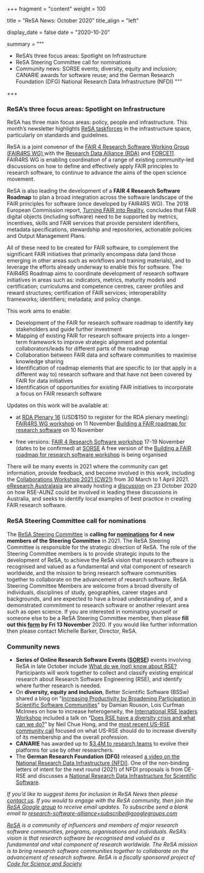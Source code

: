 +++
fragment = "content"
weight = 100

title = "ReSA News: October 2020"
title_align = "left"

display_date = false
date = "2020-10-20"

summary = """

* ReSA’s three focus areas: Spotlight on Infrastructure
* ReSA Steering Committee call for nominations
* Community news: SORSE events; diversity, equity and inclusion; CANARIE awards for software reuse; and the German Research Foundation (DFG) National Research Data Infrastructure (NFDI)
"""

+++

### **ReSA’s three focus areas: Spotlight on Infrastructure**

ReSA has three main focus areas: policy, people and infrastructure. This month’s newsletter highlights [ReSA taskforces](https://www.researchsoft.org/taskforces/) in the infrastructure space, particularly on standards and guidelines.

ReSA is a joint convenor of the [FAIR 4 Research Software Working Group (FAIR4RS WG) ](https://www.rd-alliance.org/groups/fair-4-research-software-fair4rs-wg) with the [Research Data Alliance (RDA)](https://www.rd-alliance.org/) and [FORCE11](https://www.force11.org/). FAIR4RS WG is enabling coordination of a range of existing community-led discussions on how to define and effectively apply FAIR principles to research software, to continue to advance the aims of the open science movement.

ReSA is also leading the development of a **FAIR 4 Research Software Roadmap** to plan a broad integration across the software landscape of the FAIR principles for software (once developed by FAIR4RS WG). The 2018 European Commission report, [Turning FAIR into Reality](https://op.europa.eu/en/publication-detail/-/publication/7769a148-f1f6-11e8-9982-01aa75ed71a1), concludes that FAIR digital objects (including software) need to be supported by metrics, incentives, skills and FAIR services that provide persistent identifiers, metadata specifications, stewardship and repositories, actionable policies and Output Management Plans. 

All of these need to be created for FAIR software, to complement the significant FAIR initiatives that primarily encompass data (and those emerging in other areas such as workflows and training materials), and to leverage the efforts already underway to enable this for software. The FAIR4RS Roadmap aims to coordinate development of research software initiatives in areas such as: indicators, metrics, maturity models and certification; curriculums and competence centres, career profiles and reward structures; certification of FAIR services; interoperability frameworks; identifiers; metadata; and policy change.

This work aims to enable:

* Development of the FAIR for research software roadmap to identify key stakeholders and guide further investment
* Mapping of existing FAIR for research software projects into a longer-term framework to improve strategic alignment and potential collaborators/leads for different parts of the roadmap
* Collaboration between FAIR data and software communities to maximise knowledge sharing
* Identification of roadmap elements that are specific to (or that apply in a different way to) research software and that have not been covered by FAIR for data initiatives
* Identification of opportunities for existing FAIR initiatives to incorporate a focus on FAIR research software

Updates on this work will be available at:

* at [RDA Plenary 16](https://rd-alliance.org/rdas-16th-plenary-meeting-programme) (USD$150 to register for the RDA plenary meeting):
[FAIR4RS WG workshop](https://www.rd-alliance.org/plenaries/rda-16th-plenary-meeting-costa-rica-virtual/progress-fair-4-research-software-wg) on 11 November
[Building a FAIR roadmap for research software](https://www.rd-alliance.org/building-fair-roadmap-research-software) on 10 November

* free versions:
[FAIR 4 Research Software workshop](https://sorse.github.io/programme/workshops/event-016/) 17-19 November (dates to be confirmed) at [SORSE](https://sorse.github.io/programme/)
A free version of the [Building a FAIR roadmap for research software workshop](https://www.rd-alliance.org/building-fair-roadmap-research-software) is being organised

There will be many events in 2021 where the community can get information, provide feedback, and become involved in this work, including the [Collaborations Workshop 2021 (CW21)](https://www.software.ac.uk/cw21) from 30 March to 1 April 2021. [eResearch Australasia](https://conference.eresearch.edu.au/online-program/) are already hosting a [discussion](https://conference.eresearch.edu.au/2020/09/best-practice-for-fair-and-sustainable-research-software/) on 23 October 2020 on how RSE-AUNZ could be involved in leading these discussions in Australia, and seeks to identify local examples of best practice in creating FAIR research software.

### **ReSA Steering Committee call for nominations**

The [ReSA Steering Committee](https://www.researchsoft.org/people/) is **calling for [nominations](https://www.researchsoft.org/news/2020-11/) for 4 new members of the Steering Committee** in 2021.
The ReSA Steering Committee is responsible for the strategic direction of ReSA. The role of the Steering Committee members is to provide strategic inputs to the development of ReSA, to achieve the ReSA vision that research software is recognised and valued as a fundamental and vital component of research worldwide, and the mission to bring research software communities together to collaborate on the advancement of research software.
ReSA Steering Committee Members are welcome from a broad diversity of individuals, disciplines of study, geographies, career stages and backgrounds, and are expected to have a broad understanding of, and a demonstrated commitment to research software or another relevant area such as open science. 
If you are interested in nominating yourself or someone else to be a ReSA Steering Committee member, then please **fill out this [form](https://docs.google.com/forms/d/e/1FAIpQLSfLhl_Vmtdd9Vuzb0Cf3_sry3F1OORpETIpWWwriHpIajJQhQ/viewform?vc=0&c=0&w=1&flr=0) by Fri 13 November** 2020. If you would like further information then please contact Michelle Barker, Director, ReSA. 

### **Community news**

* **Series of Online Research Software Events ([SORSE](https://sorse.github.io))** events involving ReSA in late October include [What do we (not) know about RSE?](https://sorse.github.io/programme/workshops/event-017/) Participants will work together to collect and classify existing empirical research about Research Software Engineering (RSE), and identify where further research is needed. 
* On **diversity, equity and inclusion**, Better Scientific Software (BSSw) shared a blog on "[Increasing Productivity by Broadening Participation in Scientific Software Communities](https://bssw.io/blog_posts/increasing-productivity-by-broadening-participation-in-scientific-software-communities)" by Damian Rouson, Lois Curfman McInnes on how to increase heterogeneity, the [International RSE leaders Workshop](https://researchsoftware.org/2020-workshop/agenda.html) included a talk on “[Does RSE have a diversity crisis and what can we do?](https://figshare.com/articles/presentation/Does_Research_Software_Engineering_have_a_diversity_crisis_and_what_can_we_do_/12955094/4)” by Neil Chue Hong, and the [most recent US-RSE community call](https://us-rse.org/2020-10-13-community-call-dei/) focused on what US-RSE should do to increase diversity of its membership and the overall profession.
* **CANARIE** has awarded up to [$3.4M to research teams](https://www.canarie.ca/to-spur-software-re-use-in-research-canarie-awards-up-to-3-4m-to-research-teams-to-evolve-their-platforms-for-use-by-other-researchers/) to evolve their platforms for use by other researchers.
* The **German Research Foundation (DFG)** released [a video on the National Research Data Infrastructure (NFDI)](https://youtu.be/x3Cvn1vNQ98). One of the non-binding letters of intent for the next round (2021) of NFDI proposals is from DE-RSE and discusses a [National Research Data Infrastructure for Scientific Software](https://www.dfg.de/download/pdf/foerderung/programme/nfdi/absichtserklaerungen_2020/2021_nfdi_4rse.pdf).

*If you’d like to suggest items for inclusion in ReSA News then please [contact us](/contact). If you would to engage with the ReSA community, then join the [ReSA Google group](https://groups.google.com/forum/#!forum/research-software-alliance) to receive email updates. To subscribe send a blank email to [research-software-alliance+subscribe@googlegroups.com](mailto:research-software-alliance+subscribe@googlegroups.com)*

*[ReSA](https://www.researchsoft.org/) is a community of influencers and members of major research software communities, programs, organisations and individuals. ReSA’s vision is that research software be recognised and valued as a fundamental and vital component of research worldwide. The ReSA mission is to bring research software communities together to collaborate on the advancement of research software. ReSA is a fiscally sponsored project of [Code for Science and Society](https://codeforscience.org/).*

